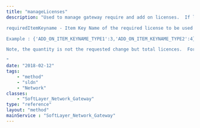 ```yaml
---
title: "manageLicenses"
description: "Used to manage gateway require and add on licenses.  If license request is valid for the gateway type a Gateway License Manage process will be created if licenses need to be adjusted on the gateway. 

requiredItemKeyname - Item Key Name of the required license to be used on the gateway addOnLicenses - Json string containing an Add On license Item Key Name and requested total quantity to exist on each gateway member.  Item Key Name must be associated with an Add On license product item and Item Key Name can only exist once in the json structure. 

Example : {'ADD_ON_ITEM_KEYNAME_TYPE1':3,'ADD_ON_ITEM_KEYNAME_TYPE2':4} 

Note, the quantity is not the requested change but total licences.  For example, if current licenses for an Add On e.g. Remote VPN is 3 and the request is to add 1 more license then the quantity would be 4.  If the request was to remove 1 license then the quantity would be 2. 

"
date: "2018-02-12"
tags:
    - "method"
    - "sldn"
    - "Network"
classes:
    - "SoftLayer_Network_Gateway"
type: "reference"
layout: "method"
mainService : "SoftLayer_Network_Gateway"
---
```

